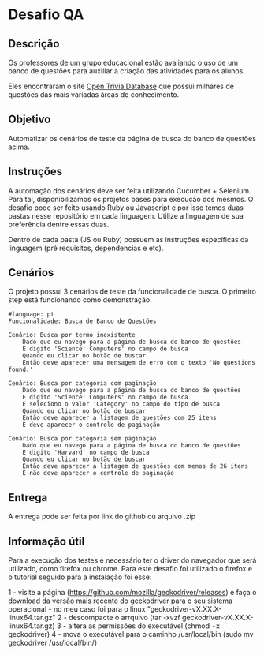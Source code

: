 
# Desafio QA

  

## Descrição

  

Os professores de um grupo educacional estão avaliando o uso de um banco de questões para auxiliar a criação das atividades para os alunos.

Eles encontraram o site [Open Trivia Database](https://opentdb.com/browse.php) que possui milhares de questões das mais variadas áreas de conhecimento.

## Objetivo

Automatizar os cenários de teste da página de busca do banco de questões acima.

## Instruções

A automação dos cenários deve ser feita utilizando Cucumber + Selenium.
Para tal, disponibilizamos os projetos bases para execução dos mesmos.
O desafio pode ser feito usando Ruby ou Javascript e por isso temos duas pastas nesse repositório em cada linguagem. Utilize a linguagem de sua preferência dentre essas duas.

Dentro de cada pasta (JS ou Ruby) possuem as instruções específicas da linguagem (pré requisitos, dependencias e etc).

## Cenários

O projeto possui 3 cenários de teste da funcionalidade de busca. O primeiro step está funcionando como demonstração.
```
#language: pt
Funcionalidade: Busca de Banco de Questões

Cenário: Busca por termo inexistente
	Dado que eu navego para a página de busca do banco de questões
	E digito 'Science: Computers' no campo de busca
	Quando eu clicar no botão de buscar
	Então deve aparecer uma mensagem de erro com o texto 'No questions found.'

Cenário: Busca por categoria com paginação
	Dado que eu navego para a página de busca do banco de questões
	E digito 'Science: Computers' no campo de busca
	E seleciono o valor 'Category' no campo do tipo de busca
	Quando eu clicar no botão de buscar
	Então deve aparecer a listagem de questões com 25 itens
	E deve aparecer o controle de paginação  

Cenário: Busca por categoria sem paginação
	Dado que eu navego para a página de busca do banco de questões
	E digito 'Harvard' no campo de busca
	Quando eu clicar no botão de buscar
	Então deve aparecer a listagem de questões com menos de 26 itens
	E não deve aparecer o controle de paginação
```
## Entrega

A entrega pode ser feita por link do github ou arquivo .zip



## Informação útil
Para a execução dos testes é necessário ter o driver do navegador que será utilizado, como firefox ou chrome. Para este desafio foi utilizado o firefox e o tutorial seguido para a instalação foi esse:

1 - visite a página (https://github.com/mozilla/geckodriver/releases) e faça o download da versão mais recente do geckodriver para o seu sistema operacional - no meu caso foi para o linux "geckodriver-vX.XX.X-linux64.tar.gz"
2 - descompacte o arrquivo (tar -xvzf geckodriver-vX.XX.X-linux64.tar.gz)
3 - altera as permissões do executável (chmod +x geckodriver)
4 - mova o executável para o caminho /usr/local/bin (sudo mv geckodriver /usr/local/bin/)